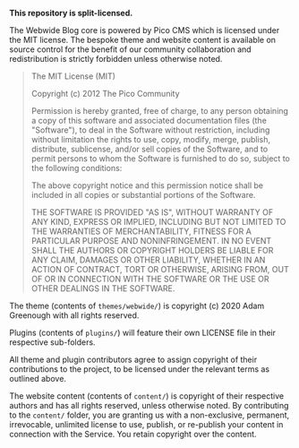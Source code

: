 **This repository is split-licensed.**

The Webwide Blog core is powered by Pico CMS which is licensed under the MIT license. The bespoke theme and website content is available on source control for the benefit of our community collaboration and redistribution is strictly forbidden unless otherwise noted.

> The MIT License (MIT)
> 
> Copyright (c) 2012 The Pico Community
> 
> Permission is hereby granted, free of charge, to any person obtaining a copy
> of this software and associated documentation files (the "Software"), to deal
> in the Software without restriction, including without limitation the rights
> to use, copy, modify, merge, publish, distribute, sublicense, and/or sell
> copies of the Software, and to permit persons to whom the Software is
> furnished to do so, subject to the following conditions:
> 
> The above copyright notice and this permission notice shall be included in all
> copies or substantial portions of the Software.
> 
> THE SOFTWARE IS PROVIDED "AS IS", WITHOUT WARRANTY OF ANY KIND, EXPRESS OR
> IMPLIED, INCLUDING BUT NOT LIMITED TO THE WARRANTIES OF MERCHANTABILITY,
> FITNESS FOR A PARTICULAR PURPOSE AND NONINFRINGEMENT. IN NO EVENT SHALL THE
> AUTHORS OR COPYRIGHT HOLDERS BE LIABLE FOR ANY CLAIM, DAMAGES OR OTHER
> LIABILITY, WHETHER IN AN ACTION OF CONTRACT, TORT OR OTHERWISE, ARISING FROM,
> OUT OF OR IN CONNECTION WITH THE SOFTWARE OR THE USE OR OTHER DEALINGS IN THE
> SOFTWARE.

The theme (contents of `themes/webwide/`) is copyright (c) 2020 Adam Greenough with all rights reserved.

Plugins (contents of `plugins/`) will feature their own LICENSE file in their respective sub-folders.

All theme and plugin contributors agree to assign copyright of their contributions to the project, to be licensed under the relevant terms as outlined above.

The website content (contents of `content/`) is copyright of their respective authors and has all rights reserved, unless otherwise noted. By contributing to the `content/` folder, you are granting us with a non-exclusive, permanent, irrevocable, unlimited license to use, publish, or re-publish your content in connection with the Service. You retain copyright over the content.